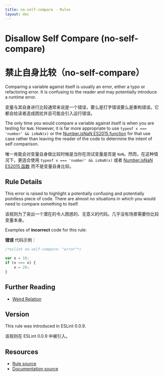 ```yaml
---
title: no-self-compare - Rules
layout: doc
---
```

<!-- Note: No pull requests accepted for this file. See README.md in the root directory for details. -->

# Disallow Self Compare (no-self-compare)

# 禁止自身比较（no-self-compare）

Comparing a variable against itself is usually an error, either a typo or refactoring error. It is confusing to the reader and may potentially introduce a runtime error.

变量与其自身进行比较通常来说是一个错误，要么是打字错误要么是重构错误。它都会给读者造成困扰并且可能会引入运行错误。

The only time you would compare a variable against itself is when you are testing for `NaN`. However, it is far more appropriate to use `typeof x === 'number' && isNaN(x)` or the [Number.isNaN ES2015 function](https://developer.mozilla.org/en-US/docs/Web/JavaScript/Reference/Global_Objects/Number/isNaN) for that use case rather than leaving the reader of the code to determine the intent of self comparison.

唯一肯能会对变量自身做比较时候是当你在测试变量是否是 `NaN`。然而，在这种情况下，更适合使用 `typeof x === 'number' && isNaN(x)` 或者 [Number.isNaN ES2015 函数](https://developer.mozilla.org/en-US/docs/Web/JavaScript/Reference/Global_Objects/Number/isNaN) 而不是变量自身比较。

## Rule Details

This error is raised to highlight a potentially confusing and potentially pointless piece of code. There are almost no situations in which you would need to compare something to itself.

该规则为了突出一个潜在的令人困惑的、无意义的代码。几乎没有场景需要你比较变量本身。

Examples of **incorrect** code for this rule:

**错误** 代码示例：

```js
/*eslint no-self-compare: "error"*/

var x = 10;
if (x === x) {
    x = 20;
}
```

## Further Reading

* [Weird Relation](http://jslinterrors.com/weird-relation/)

## Version

This rule was introduced in ESLint 0.0.9.

该规则在 ESLint 0.0.9 中被引入。

## Resources

* [Rule source](https://github.com/eslint/eslint/tree/master/lib/rules/no-self-compare.js)
* [Documentation source](https://github.com/eslint/eslint/tree/master/docs/rules/no-self-compare.md)
